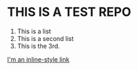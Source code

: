 # THIS IS A TEST REPO

1. This is a list
2. This is a second list
3. This is the 3rd.


[I'm an inline-style link](https://www.google.com)